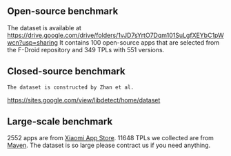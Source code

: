 ## Open-source benchmark
  The dataset is available at
https://drive.google.com/drive/folders/1vJD7sYrtO7Dqm101SuLgfXEYbC1pWwcn?usp=sharing
It contains 100 open-source apps that are selected from the F-Droid repository and 349 TPLs with 551 versions.

## Closed-source benchmark
	The dataset is constructed by Zhan et al.
https://sites.google.com/view/libdetect/home/dataset 

## Large-scale benchmark
  2552 apps are from [Xiaomi App Store](https://m.app.mi.com/). 11648 TPLs we collected are from [Maven](https://mvnrepository.com/). The dataset is so large please contract us if you need anything. 